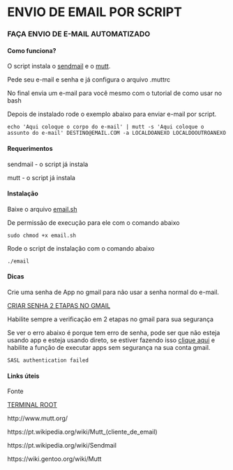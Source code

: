 <h1>ENVIO DE EMAIL POR SCRIPT</h1>

<h3>FAÇA ENVIO DE E-MAIL AUTOMATIZADO</h3>

<h4>Como funciona?</h4>
<p>O script instala o <a href="https://pt.wikipedia.org/wiki/Sendmail">sendmail</a> e o <a href="http://www.mutt.org/">mutt</a>.</p>
<p>Pede seu e-mail e senha e já configura o arquivo .muttrc</p>
<p>No final envia um e-mail para você mesmo com o tutorial de como usar no bash</p>
<p>Depois de instalado rode o exemplo abaixo para enviar e-mail por script.</p>
<code>echo 'Aqui coloque o corpo do e-mail' | mutt -s 'Aqui coloque o assunto do e-mail' DESTINO@EMAIL.COM -a LOCALDOANEXO LOCALDOOUTROANEXO</code>

<h4>Requerimentos</h4>
<p>sendmail - o script já instala</p>
<p>mutt - o script já instala</p>

<h4>Instalação</h4>
<p>Baixe o arquivo <a href="https://gitlab1.cbm.sc.gov.br/redes/email/blob/master/email.sh">email.sh</a></p>
<p>De permissão de execução para ele com o comando abaixo</p>
<code>sudo chmod +x email.sh</code>
<p>Rode o script de instalação com o comando abaixo</p>
<code>./email</code>

<h4>Dicas</h4>
<p>Crie uma senha de App no gmail para não usar a senha normal do e-mail.</p>
<a href="https://myaccount.google.com/apppasswords">CRIAR SENHA 2 ETAPAS NO GMAIL</a>
<p>Habilite sempre a verificação em 2 etapas no gmail para sua segurança</p>
<p>Se ver o erro abaixo é porque tem erro de senha, pode ser que não esteja usando app e esteja usando direto, se estiver fazendo isso <a href="clicar nesse link https://myaccount.google.com/lesssecureapps">clique aqui</a> e habilite a função de executar apps sem segurança na sua conta gmail.</p>
<code>SASL authentication failed</code>

<h4>Links úteis</h4>
<p>Fonte</p>
<a href="http://terminalroot.com.br/2018/03/como-enviar-e-mails-pelo-terminal.html">TERMINAL ROOT</a>
<p>http://www.mutt.org/</p>
<p>https://pt.wikipedia.org/wiki/Mutt_(cliente_de_email)</p>
<p>https://pt.wikipedia.org/wiki/Sendmail</p>
<p>https://wiki.gentoo.org/wiki/Mutt</p>
